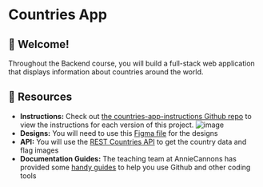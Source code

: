 # Countries App

## 👋 Welcome!

Throughout the Backend course, you will build a full-stack web application that displays information about countries around the world.

## 🔗 Resources

- **Instructions:** Check out [the countries-app-instructions Github repo](https://github.com/AnnieCannons/countries-app-instructions) to view the instructions for each version of this project. 
![image](https://github.com/user-attachments/assets/33b74a77-21ae-4e00-bac0-9638f70890d4)
- **Designs:** You will need to use this [Figma file](https://www.figma.com/design/YuEMNteoQic0h6RRiYprpV/Countries-API-Project?m=auto&t=C9b6FsfUdPspzaqu-1) for the designs
- **API:** You will use the [REST Countries API](https://restcountries.com) to get the country data and flag images
- **Documentation Guides:** The teaching team at AnnieCannons has provided some [handy guides](https://docs.google.com/document/d/18jxCUA0bebCyYaIHy8aaKMgOQH4w5-b-iCGDWpV4K4M/edit?tab=t.0#heading=h.ykdbmvmlp0ag) to help you use Github and other coding tools
